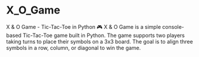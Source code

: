 # X_O_Game
X &amp; O Game - Tic-Tac-Toe in Python  🎮 X &amp; O Game is a simple console-based Tic-Tac-Toe game built in Python. The game supports two players taking turns to place their symbols on a 3x3 board. The goal is to align three symbols in a row, column, or diagonal to win the game.
